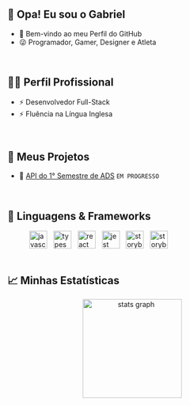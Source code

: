 ## 👋 Opa! Eu sou o Gabriel
- 🥋 Bem-vindo ao meu Perfil do GitHub
- 😜 Programador, Gamer, Designer e Atleta

<br>

## 🧑‍💻 Perfil Profissional
- ⚡ Desenvolvedor Full-Stack
- ⚡ Fluência na Língua Inglesa

<br>

## 🌱 Meus Projetos
- 📎 <a href="https://github.com/RafaMatesco/NinjaDevs">API do 1° Semestre de ADS</a> `EM PROGRESSO`

<br>

## 🤖 Linguagens & Frameworks
<div align="left";>
  <img width="40" />
  <img src="https://cdn.jsdelivr.net/gh/devicons/devicon@latest/icons/html5/html5-original.svg" height="36" alt="javascript logo"  />
  <img width="5" />
  <img src="https://cdn.jsdelivr.net/gh/devicons/devicon@latest/icons/css3/css3-original.svg" height="36" alt="typescript logo"  />
  <img width="5" />
  <img src="https://cdn.jsdelivr.net/gh/devicons/devicon@latest/icons/javascript/javascript-original.svg" height="36" alt="react logo"  />
  <img width="5" />
  <img src="https://cdn.jsdelivr.net/gh/devicons/devicon@latest/icons/bootstrap/bootstrap-original.svg" height="36" alt="jest logo"  />
  <img width="5" />
  <img src="https://cdn.jsdelivr.net/gh/devicons/devicon@latest/icons/python/python-original.svg" height="36" alt="storybook logo"  />
  <img width="5" />
  <img src="https://go-skill-icons.vercel.app/api/icons?i=flask" height="36" alt="storybook logo"  />
  <img width="5" />
</div>

<br>

## 📈 Minhas Estatísticas

<div align="center">
  <img src="https://github-readme-stats.vercel.app/api?username=Sashxjssx&hide_title=false&hide_rank=false&show_icons=true&include_all_commits=true&count_private=true&disable_animations=false&theme=transparent&locale=en&hide_border=true&order=1" height="200" alt="stats graph"  />
</div>
